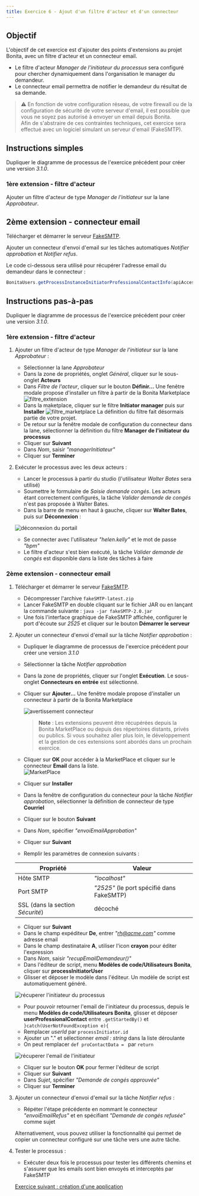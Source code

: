 ```yaml
---
title: Exercice 6 - Ajout d'un filtre d'acteur et d'un connecteur
---
```


## Objectif

L'objectif de cet exercice est d'ajouter des points d'extensions au projet Bonita, avec un filtre d'acteur et un connecteur email. 

- Le filtre d'acteur *Manager de l'initiateur du processus* sera configuré pour chercher dynamiquement dans l'organisation le manager du demandeur.
- Le connecteur email permettra de notifier le demandeur du résultat de sa demande.

> ⚠ En fonction de votre configuration réseau, de votre firewall ou de la configuration de sécurité de votre serveur d'email, il est possible que vous ne soyez pas autorisé à envoyer un email depuis Bonita.  
> Afin de s'abstraire de ces contraintes techniques, cet exercice sera effectué avec un logiciel simulant un serveur d'email (FakeSMTP).

## Instructions simples

Dupliquer le diagramme de processus de l'exercice précédent pour créer une version *3.1.0*.

### 1ère extension - filtre d'acteur
Ajouter un filtre d'acteur de type *Manager de l'initiateur* sur la lane *Approbateur*.

## 2ème extension - connecteur email
Télécharger et démarrer le serveur [FakeSMTP](http://nilhcem.github.io/FakeSMTP/downloads/fakeSMTP-latest.zip).

Ajouter un connecteur d'envoi d'email sur les tâches automatiques *Notifier approbation* et *Notifier refus*. 

Le code ci-dessous sera utilisé pour récupérer l'adresse email du demandeur dans le connecteur :

```groovy
BonitaUsers.getProcessInstanceInitiatorProfessionalContactInfo(apiAccessor,processInstanceId).email
```
## Instructions pas-à-pas

Dupliquer le diagramme de processus de l'exercice précédent pour créer une version *3.1.0*.

### 1ère extension - filtre d'acteur
1. Ajouter un filtre d'acteur de type *Manager de l'initiateur* sur la lane *Approbateur* :
   - Sélectionner la lane *Approbateur*
   - Dans la zone de propriétés, onglet *Général*, cliquer sur le sous-onglet **Acteurs**
   - Dans *Filtre de l'acteur*, cliquer sur le bouton **Définir...**
     Une fenêtre modale propose d'installer un filtre à partir de la Bonita Marketplace
     ![filtre_extension](images/ex04/ex4_10.png)
   - Dans la maketplace, cliquer sur le filtre **Initiator manager** puis sur **Installer**
     ![filtre_marketplace](images/ex04/ex4_11.png)
     La définition du filtre fait désormais partie de votre projet.
   - De retour sur la fenêtre modale de configuration du connecteur dans la lane, sélectionner la définition du filtre **Manager de l'initiateur du processus**
   - Cliquer sur **Suivant**
   - Dans *Nom*, saisir *"managerInitiateur"*
   - Cliquer sur **Terminer**

3. Exécuter le processus avec les deux acteurs :
   - Lancer le processus à partir du studio (l'utilisateur *Walter Bates* sera utilisé)
   - Soumettre le formulaire de *Saisie demande congés*. Les acteurs étant correctement configurés, la tâche *Valider demande de congés* n'est pas proposée à Walter Bates.
   - Dans la barre de menu en haut à gauche, cliquer sur **Walter Bates**, puis sur **Déconnexion** :

   ![déconnexion du portail](images/ex04/ex4_08.png)

   - Se connecter avec l'utilisateur *"helen.kelly"* et le mot de passe *"bpm"*
   - Le filtre d'acteur s'est bien exécuté, la tâche *Valider demande de congés* est disponible dans la liste des tâches à faire

### 2ème extension - connecteur email
1. Télécharger et démarrer le serveur [FakeSMTP](http://nilhcem.github.io/FakeSMTP/downloads/fakeSMTP-latest.zip).
   - Décompresser l'archive `fakeSMTP-latest.zip`
   - Lancer FakeSMTP en double cliquant sur le fichier JAR ou en lançant la commande suivante : `java -jar fakeSMTP-2.0.jar`
   - Une fois l'interface graphique de FakeSMTP affichée, configurer le port d'écoute sur *2525* et cliquer sur le bouton **Démarrer le serveur**

2. Ajouter un connecteur d'envoi d'email sur la tâche *Notifier approbation* :
   - Dupliquer le diagramme de processus de l'exercice précédent pour créer une version *3.1.0*
   - Sélectionner la tâche *Notifier approbation*
   - Dans la zone de propriétés, cliquer sur l'onglet **Exécution**. Le sous-onglet **Connecteurs en entrée** est sélectionné.
   - Cliquer sur **Ajouter...**
     Une fenêtre modale propose d'installer un connecteur à partir de la Bonita Marketplace
     
     ![avertissement connecteur](images/ex05/ex5_00.png)
     >**Note** : Les extensions peuvent être récupérées depuis la Bonita MarketPlace ou depuis des répertoires distants, privés ou publics. Si vous souhaitez aller plus loin, le développement et la gestion de ces extensions sont abordés dans un prochain exercice.
     >
   - Cliquer sur **OK** pour accéder à la MarketPlace et cliquer sur le connecteur **Email** dans la liste.  
     ![MarketPlace](images/ex05/ex5_02.png)
   - Cliquer sur **Installer**  
   - Dans la fenêtre de configuration du connecteur pour la tâche *Notifier approbation*, sélectionner la définition de connecteur de type **Courriel**
   - Cliquer sur le bouton **Suivant**
   - Dans *Nom*, spécifier *"envoiEmailApprobation"* 
   - Cliquer sur **Suivant**
   - Remplir les paramètres de connexion suivants :

   Propriété | Valeur
   --------- | ------
   Hôte SMTP | *"localhost"*
   Port SMTP | *"2525"* (le port spécifié dans FakeSMTP)
   SSL (dans la section *Sécurité*) | décoché 

   - Cliquer sur **Suivant**
   - Dans le champ expéditeur **De**, entrer *"rh@acme.com"* comme adresse email
   - Dans le champ destinataire **A**, utiliser l'icon **crayon** pour éditer l'expression 
   - Dans *Nom*, saisir *"recupEmailDemandeur()"*
   - Dans l'éditeur de script, menu **Modèles de code/Utilisateurs Bonita**, cliquer sur **processInitiatorUser** 
   - Glisser et déposer le modèle dans l'éditeur. Un modèle de script est automatiquement généré.
   
   ![récuperer l'initiateur du processus](images/ex05/ex5_04.png)
   
   - Pour pouvoir retourner l'email de l'initiateur du processus, depuis le menu **Modèles de code/Utilisateurs Bonita**, glisser et déposer **userProfessionalContact** entre `.getStartedBy()` et `}catch(UserNotFoundException e){`
   - Remplacer *userId* par `processInitiator.id`
   - Ajouter un "." et sélectionner *email : string* dans la liste déroulante
   - On peut remplacer `def proContactData = ` par `return`
   
   ![récuperer l'email de l'initiateur](images/ex05/ex5_05.png)
   
   - Cliquer sur le bouton **OK** pour fermer l'éditeur de script
   - Cliquer sur **Suivant**
   - Dans *Sujet*, spécifier *"Demande de congés approuvée"* 
   - Cliquer sur **Terminer**

4. Ajouter un connecteur d'envoi d'email sur la tâche *Notifier refus* :
   - Répéter l'étape précédente en nommant le connecteur *"envoiEmailRefus"* et en spécifiant *"Demande de congés refusée"* comme sujet

   Alternativement, vous pouvez utiliser la fonctionnalité qui permet de copier un connecteur configuré sur une tâche vers une autre tâche.

5. Tester le processus :
   - Exécuter deux fois le processus pour tester les différents chemins et s'assurer que les emails sont bien envoyés et interceptés par FakeSMTP

   [Exercice suivant : création d'une application](07-applications.md)
